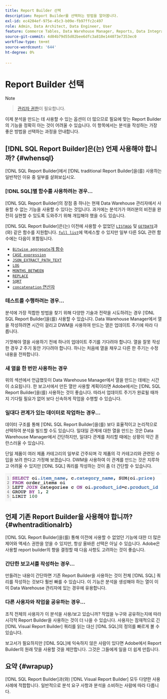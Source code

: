 ```yaml
---
title: Report Builder 선택
description: Report Builder를 선택하는 방법을 알아봅니다.
exl-id: ec4204ef-975e-45c3-b09e-fb97ffc2c497
role: Admin, Data Architect, Data Engineer, User
feature: Commerce Tables, Data Warehouse Manager, Reports, Data Integration
source-git-commit: 4d04b79d55d02bee6dfc3a810e144073e7353ec0
workflow-type: tm+mt
source-wordcount: '644'
ht-degree: 0%

---
```


# Report Builder 선택

>[!NOTE]
>>[관리자 권한](../../administrator/user-management/user-management.md)이 필요합니다.

이제 분석을 만드는 데 사용할 수 있는 옵션이 더 많으므로 필요에 맞는 Report Builder의 기능을 정확히 아는 것이 어려울 수 있습니다. 이 항목에서는 분석을 작성하는 가장 좋은 방법을 선택하는 과정을 안내합니다.

## [!DNL SQL Report Builder]은(는) 언제 사용해야 합니까? {#whensql}

[!DNL SQL Report Builder]에서 [!DNL traditional Report Builder]을(를) 사용하는 일반적인 이유 중 일부를 살펴보십시오.

### [!DNL SQL]별 함수를 사용하려는 경우...

[!DNL SQL Report Builder]의 장점 중 하나는 현재 Data Warehouse 관리자에서 사용할 수 없는 기능을 사용할 수 있다는 것입니다. 과거에는 분석가가 여러분의 비전을 완전히 실현할 수 있도록 도와주기 위해 개입해야 했을 수도 있습니다.

[!DNL SQL Report Builder]은(는) 이전에 사용할 수 없었던 [`LISTAGG`](https://docs.aws.amazon.com/redshift/latest/dg/r_LISTAGG.html) 및 [`GETDATE`](https://docs.aws.amazon.com/redshift/latest/dg/r_GETDATE.html)과(와) 같은 함수를 지원합니다. [`full list`](https://docs.aws.amazon.com/redshift/latest/dg/c_SQL_functions.html)에 액세스할 수 있지만 일부 다른 SQL 관련 함수에는 다음이 포함됩니다.

* [`Bitwise aggregate`개 함수](https://docs.aws.amazon.com/redshift/latest/dg/c_bitwise_aggregate_functions.html)
* [`CASE expression`](https://docs.aws.amazon.com/redshift/latest/dg/r_CASE_function.html)
* [`JSON_EXTRACT_PATH_TEXT`](https://docs.aws.amazon.com/redshift/latest/dg/JSON_EXTRACT_PATH_TEXT.html)
* [`LOG`](https://docs.aws.amazon.com/redshift/latest/dg/r_LOG.html)
* [`MONTHS_BETWEEN`](https://docs.aws.amazon.com/redshift/latest/dg/r_MONTHS_BETWEEN_function.html)
* [`REPLACE`](https://docs.aws.amazon.com/redshift/latest/dg/r_REPLACE.html)
* [`SQRT`](https://docs.aws.amazon.com/redshift/latest/dg/r_SQRT.html)
* [`concatenation` 연산자](https://docs.aws.amazon.com/redshift/latest/dg/r_concat_op.html)

### 테스트를 수행하려는 경우...

분석에 가장 적합한 방법을 찾기 위해 다양한 기술과 전략을 시도하려는 경우 [!DNL SQL Report Builder]을(를) 사용할 수 있습니다. Data Warehouse Manager에서 열을 작성하려면 시간이 걸리고 DWM을 사용하여 만드는 열은 업데이트 주기에 따라 다릅니다.

기껏해야 열을 사용하기 전에 하나의 업데이트 주기를 기다려야 합니다. 열을 잘못 작성한 경우 *2* 주기 동안 기다려야 합니다. 하나는 처음에 열을 채우고 다른 한 주기는 수정 내용을 전파합니다.

### 새 열을 한 번만 사용하는 경우

위의 섹션에서 언급했듯이 Data Warehouse Manager에서 열을 만드는 데에는 시간이 소요됩니다. 한 보고서에서 만든 열만 사용할 계획이라면 Adobe에서는 [!DNL SQL Report Builder]을(를) 사용하는 것이 좋습니다. 따라서 업데이트 주기가 완료될 때까지 기다릴 필요가 없어 보다 신속하게 작업을 수행할 수 있습니다.

### 일대다 관계가 있는 데이터로 작업하는 경우...

데이터 구조를 통해 [!DNL SQL Report Builder]을(를) 보다 효율적이고 논리적으로 선택하여 분석을 빌드할 수도 있습니다. 일대일 관계에 대한 열을 만드는 것은 Data Warehouse Manager에서 간단하지만, 일대다 관계를 처리할 때에는 상황이 약간 혼란스러울 수 있습니다.

단일 제품이 여러 제품 카테고리의 일부로 간주되며 각 제품의 각 카테고리와 관련된 수입을 보려 한다고 가정해 보겠습니다. DWM을 사용하여 이 관계를 만드는 것은 지루하고 어려울 수 있지만 [!DNL SQL] 쿼리를 작성하는 것이 좀 더 간단할 수 있습니다.

![일대다 관계가 있는 제품 범주별 매출을 보여 주는 SQL 쿼리](../../assets/When_should_I_use_the_RB_2.png)

## 언제 기존 Report Builder을 사용해야 합니까? {#whentraditionalrb}

[!DNL SQL Report Builder]을(를) 통해 이전에 사용할 수 없었던 기능에 대한 더 많은 제어와 액세스 권한을 얻을 수 있지만, 항상 올바른 선택은 아닐 수 있습니다. Adobe은 사용할 report builder의 향을 결정할 때 다음 사항도 고려하는 것이 좋습니다.

### 간단한 보고서를 작성하는 경우...

만들려는 내용이 간단하면 기존 Report Builder을 사용하는 것이 전체 [!DNL SQL] 쿼리를 작성하는 것보다 훨씬 빠를 수 있습니다. 이 기능은 분석을 생성해야 하는 열이 이미 Data Warehouse 관리자에 있는 경우에 유용합니다.

### 다른 사용자와 작업을 공유하는 경우...

조직 전체의 사용자가 이 분석을 사용/보고 있습니까? 작업을 누구와 공유하는지에 따라 시각적 Report Builder을 사용하는 것이 더 나을 수 있습니다. 사용자는 잠재적으로 긴 [!DNL Visual Report Builder] 쿼리를 읽는 대신 [!DNL SQL]의 정의를 빠르게 볼 수 있습니다.

보고서가 필요하지만 [!DNL SQL]에 익숙하지 않은 사람이 있다면 Adobe에서 Report Builder의 원래 맛을 사용할 것을 제안합니다. 그것은 그들에게 일을 더 쉽게 만듭니다.

## 요약 {#wrapup}

[!DNL SQL Report Builder]과(와) [!DNL Visual Report Builder] 모두 다양한 사용 사례에 적합합니다. 일반적으로 분석 요구 사항과 분석을 소비하는 사람에 따라 다릅니다.
